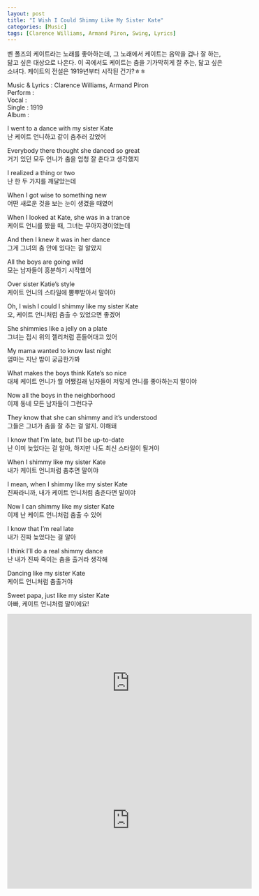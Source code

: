 ```yaml
---
layout: post
title: "I Wish I Could Shimmy Like My Sister Kate"
categories: [Music]
tags: [Clarence Williams, Armand Piron, Swing, Lyrics]
---
```


벤 폴즈의 케이트라는 노래를 좋아하는데, 그 노래에서 케이트는 음악을 겁나 잘 하는, 닮고 싶은 대상으로 나온다. 이 곡에서도 케이트는 춤을 기가막히게 잘 추는, 닮고 싶은 소녀다. 케이트의 전설은 1919년부터 시작된 건가?ㅎㅎ  

Music & Lyrics : Clarence Williams, Armand Piron  
Perform :   
Vocal :  
Single : 1919  
Album :  

I went to a dance with my sister Kate  
난 케이트 언니하고 같이 춤추러 갔었어  

Everybody there thought she danced so great  
거기 있던 모두 언니가 춤을 엄청 잘 춘다고 생각했지  

I realized a thing or two  
난 한 두 가지를 깨달았는데  

When I got wise to something new  
어떤 새로운 것을 보는 눈이 생겼을 때였어  

When I looked at Kate, she was in a trance  
케이트 언니를 봤을 때, 그녀는 무아지경이었는데  

And then I knew it was in her dance  
그게 그녀의 춤 안에 있다는 걸 알았지  

All the boys are going wild  
모는 남자들이 흥분하기 시작했어  

Over sister Katie’s style  
케이트 언니의 스타일에 뽐뿌받아서 말이야  

Oh, I wish I could I shimmy like my sister Kate  
오, 케이트 언니처럼 춤출 수 있었으면 좋겠어  

She shimmies like a jelly on a plate  
그녀는 접시 위의 젤리처럼 흔들어대고 있어  

My mama wanted to know last night  
엄마는 지난 밤이 궁금한가봐  

What makes the boys think Kate’s so nice  
대체 케이트 언니가 뭘 어쨌길래 남자들이 저렇게 언니를 좋아하는지 말이야  

Now all the boys in the neighborhood  
이제 동네 모든 남자들이 그런다구  

They know that she can shimmy and it’s understood  
그들은 그녀가 춤을 잘 추는 걸 알지. 이해돼  

I know that I’m late, but I’ll be up-to-date  
난 이미 늦었다는 걸 알아, 하지만 나도 최신 스타일이 될거야  

When I shimmy like my sister Kate  
내가 케이트 언니처럼 춤추면 말이야  

I mean, when I shimmy like my sister Kate  
진짜라니까, 내가 케이트 언니처럼 춤춘다면 말이야  

Now I can shimmy like my sister Kate  
이제 난 케이트 언니처럼 춤출 수 있어  

I know that I’m real late  
내가 진짜 늦었다는 걸 알아  

I think I’ll do a real shimmy dance  
난 내가 진짜 죽이는 춤을 출거라 생각해  

Dancing like my sister Kate  
케이트 언니처럼 춤출거야  

Sweet papa, just like my sister Kate  
아빠, 케이트 언니처럼 말이에요!  

<iframe width="560" height="315" src="https://www.youtube.com/embed/Xmr4N1U0TkA" title="YouTube video player" frameborder="0" allow="accelerometer; autoplay; clipboard-write; encrypted-media; gyroscope; picture-in-picture" allowfullscreen></iframe>

<iframe width="560" height="315" src="https://www.youtube.com/embed/SRfVEoPQOss" title="YouTube video player" frameborder="0" allow="accelerometer; autoplay; clipboard-write; encrypted-media; gyroscope; picture-in-picture" allowfullscreen></iframe>